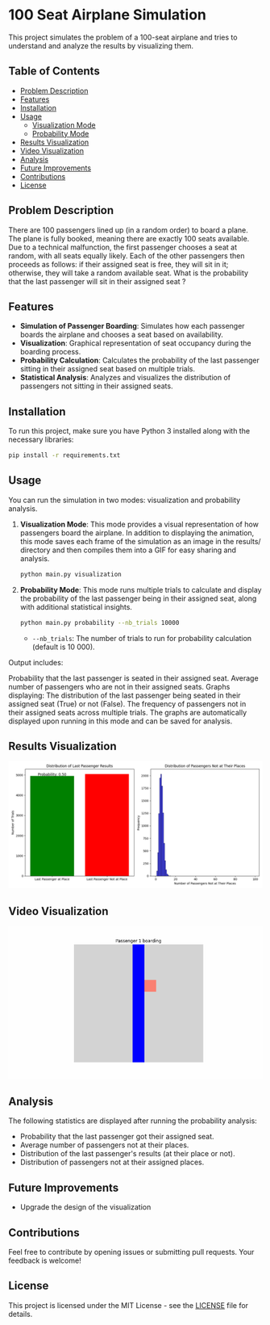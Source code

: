 # 100 Seat Airplane Simulation

This project simulates the problem of a 100-seat airplane and tries to understand and analyze the results by visualizing them.

## Table of Contents
- [Problem Description](#problem-description)
- [Features](#features)
- [Installation](#installation)
- [Usage](#usage)
  - [Visualization Mode](#visualization-mode)
  - [Probability Mode](#probability-mode)
- [Results Visualization](#results-visualization)
- [Video Visualization](#video-visualization)
- [Analysis](#analysis)
- [Future Improvements](#future-improvements)
- [Contributions](#contributions)
- [License](#license)

## Problem Description

There are 100 passengers lined up (in a random order) to board a plane. The plane is fully booked, meaning there are exactly 100 seats available. Due to a technical malfunction, the first passenger chooses a seat at random, with all seats equally likely. Each of the other passengers then proceeds as follows: if their assigned seat is free, they will sit in it; otherwise, they will take a random available seat. What is the probability that the last passenger will sit in their assigned seat ?


## Features

- **Simulation of Passenger Boarding**: Simulates how each passenger boards the airplane and chooses a seat based on availability.
- **Visualization**: Graphical representation of seat occupancy during the boarding process.
- **Probability Calculation**: Calculates the probability of the last passenger sitting in their assigned seat based on multiple trials.
- **Statistical Analysis**: Analyzes and visualizes the distribution of passengers not sitting in their assigned seats.

## Installation

To run this project, make sure you have Python 3 installed along with the necessary libraries:

```bash
pip install -r requirements.txt
```

## Usage

You can run the simulation in two modes: visualization and probability analysis.

1. **Visualization Mode**: This mode provides a visual representation of how passengers board the airplane. In addition to displaying the animation, this mode saves each frame of the simulation as an image in the results/ directory and then compiles them into a GIF for easy sharing and analysis.

   ```bash
   python main.py visualization
   ```

2. **Probability Mode**: This mode runs multiple trials to calculate and display the probability of the last passenger being in their assigned seat, along with additional statistical insights.

   ```bash
   python main.py probability --nb_trials 10000
   ```

   - `--nb_trials`: The number of trials to run for probability calculation (default is 10 000).

Output includes:

Probability that the last passenger is seated in their assigned seat.
Average number of passengers who are not in their assigned seats.
Graphs displaying:
The distribution of the last passenger being seated in their assigned seat (True) or not (False).
The frequency of passengers not in their assigned seats across multiple trials.
The graphs are automatically displayed upon running in this mode and can be saved for analysis.

## Results Visualization

![Simulation Results](images/Stats.png)

## Video Visualization

![Airplane Simulation](images/airplane_simulation.gif)

## Analysis

The following statistics are displayed after running the probability analysis:
- Probability that the last passenger got their assigned seat.
- Average number of passengers not at their places.
- Distribution of the last passenger's results (at their place or not).
- Distribution of passengers not at their assigned places.

## Future Improvements
- Upgrade the design of the visualization

## Contributions

Feel free to contribute by opening issues or submitting pull requests. Your feedback is welcome!

## License

This project is licensed under the MIT License - see the [LICENSE](LICENSE) file for details.
